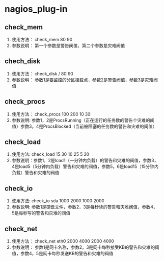 # nagios_plug-in

## check_mem
1. 使用方法： check_mem 80 90
2. 参数说明： 第一个参数是警告阀值，第二个参数是灾难阀值

## chech_disk
1. 使用方法： check_disk / 80 90
2. 参数说明： 参数1是要监控的分区挂载点，参数2是警告阀值，参数3是灾难阀值

## check_procs
1. 使用方法： check_procs 100 200 10 30
2. 参数说明:  参数1，2是ProcsRunning（正在运行的任务数的警告个灾难的阀值）参数3，4是ProcsBlocked（当前被阻塞的任务数的警告和灾难的阀值）

## check_load
1. 使用方法: check_load 15 30 10 25 5 20
2. 参数说明：参数1，2是load1（一分钟内负载）的警告和灾难的阀值，参数3，4是load5（5分钟内负载）警告和灾难的阀值，参数5，6是load15（15分钟内负载）警告和灾难的阀值

## check_io
1. 使用方法: check_io sda 1000 2000 1000 2000
2. 参数说明: 参数1是硬盘文件，参数2，3是每秒读的警告和灾难阀值，参数4，5是每秒写的警告和灾难的阀值

## check_net
1. 使用方法： check_net eth0 2000 4000 2000 4000
2. 参数说明： 参数1是网卡名称，参数2，3是网卡每秒接受KB的警告和灾难的阀值，参数4，5是网卡每秒发送KB的警告和灾难的阀值